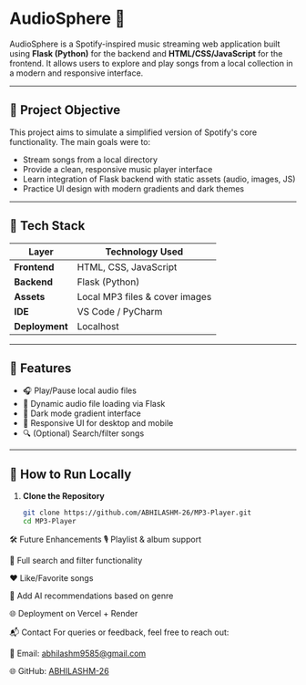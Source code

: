 # AudioSphere 🎵

AudioSphere is a Spotify-inspired music streaming web application built using **Flask (Python)** for the backend and **HTML/CSS/JavaScript** for the frontend. It allows users to explore and play songs from a local collection in a modern and responsive interface.

---

## 🎯 Project Objective

This project aims to simulate a simplified version of Spotify's core functionality. The main goals were to:
- Stream songs from a local directory
- Provide a clean, responsive music player interface
- Learn integration of Flask backend with static assets (audio, images, JS)
- Practice UI design with modern gradients and dark themes

---

## 🔧 Tech Stack

| Layer       | Technology Used         |
|-------------|--------------------------|
| **Frontend**| HTML, CSS, JavaScript    |
| **Backend** | Flask (Python)           |
| **Assets**  | Local MP3 files & cover images |
| **IDE**     | VS Code / PyCharm        |
| **Deployment** | Localhost              |

---

## 📁 Features

- 🎧 Play/Pause local audio files
- 📂 Dynamic audio file loading via Flask
- 🎨 Dark mode gradient interface
- 📱 Responsive UI for desktop and mobile
- 🔍 (Optional) Search/filter songs

---

## 🚀 How to Run Locally

1. **Clone the Repository**
   ```bash
   git clone https://github.com/ABHILASHM-26/MP3-Player.git
   cd MP3-Player
🛠️ Future Enhancements
🎙️ Playlist & album support

🔎 Full search and filter functionality

❤️ Like/Favorite songs

🧠 Add AI recommendations based on genre

🌐 Deployment on Vercel + Render

📬 Contact
For queries or feedback, feel free to reach out:

📧 Email: abhilashm9585@gmail.com

🌐 GitHub: [ABHILASHM-26](https://github.com/ABHILASHM-26)
